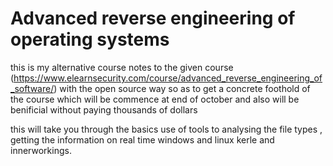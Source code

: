 # Advanced reverse engineering of operating systems 
this is my alternative course notes to the given course (https://www.elearnsecurity.com/course/advanced_reverse_engineering_of_software/)  with the 
open source way so as to get  a concrete foothold of the course which will be commence at end of october and also will be benificial without paying thousands of dollars

this will take you through the basics use of tools to analysing the file types , getting the information on real time windows and linux kerle and innerworkings.

